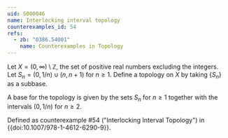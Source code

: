 ```yaml
---
uid: S000046
name: Interlocking interval topology
counterexamples_id: 54
refs:
  - zb: "0386.54001"
    name: Counterexamples in Topology
---
```


Let $X = (0,\infty)\setminus\mathbb Z$, the set of positive real numbers excluding the integers.  Let $S_n = (0,1/n) \cup (n,n+1)$ for $n \geq 1$. Define a topology on $X$ by taking $\{S_n\}$ as a subbase.

A base for the topology is given by the sets $S_n$ for $n\ge 1$ together with the intervals $(0,1/n)$ for $n\ge 2$.

Defined as counterexample #54 ("Interlocking Interval Topology")
in {{doi:10.1007/978-1-4612-6290-9}}.

